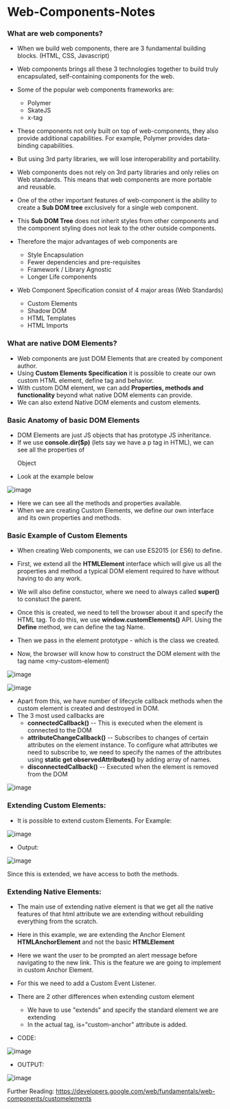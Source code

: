 # Web-Components-Notes

### What are web components?
* When we build web components, there are 3 fundamental building blocks. (HTML, CSS, Javascript)
* Web components brings all these 3 technologies together to build truly encapsulated, self-containing components for the web.
* Some of the popular web components frameworks are:
  * Polymer
  * SkateJS
  * x-tag
* These components not only built on top of web-components, they also provide additional capabilities. For example, Polymer provides data-binding capabilities.
* But using 3rd party libraries, we will lose interoperability and portability.
* Web components does not rely on 3rd party libraries and only relies on Web standards. This means that web components are more portable and reusable.
* One of the other important features of web-component is the ability to create a **Sub DOM tree** exclusively for a single web component.
* This **Sub DOM Tree** does not inherit styles from other components and the component styling does not leak to the other outside components.
* Therefore the major advantages of web components are
  * Style Encapsulation
  * Fewer dependencies and pre-requisites
  * Framework / Library Agnostic
  * Longer Life components
  
* Web Component Specification consist of 4 major areas (Web Standards)
  * Custom Elements
  * Shadow DOM
  * HTML Templates
  * HTML Imports

### What are native DOM Elements?

* Web components are just DOM Elements that are created by component author.
* Using **Custom Elements Specification** it is possible to create our own custom HTML element, define tag and behavior.
* With custom DOM element, we can add **Properties, methods and functionality** beyond what native DOM elements can provide.
* We can also extend Native DOM elements and custom elements.

### Basic Anatomy of basic DOM Elements

* DOM Elements are just JS objects that has prototype JS inheritance.
* If we use **console.dir($p)** (lets say we have a p tag in HTML), we can see all the properties of <P> Object
* Look at the example below
 
 ![image](https://user-images.githubusercontent.com/2145211/50198045-e3a6c780-0317-11e9-97d5-2347a3c863f6.png)
 
* Here we can see all the methods and properties available.
* When we are creating Custom Elements, we define our own interface and its own properties and methods.

### Basic Example of Custom Elements
* When creating Web components, we can use ES2015 (or ES6) to define.
* First, we extend all the **HTMLElement** interface which will give us all the properties and method a typical DOM element required to have without having to do any work.

* We will also define constuctor, where we need to always called **super()** to constuct the parent.
* Once this is created, we need to tell the browser about it and specify the HTML tag. To do this, we use **window.customElements()** API. Using the **Define** method, we can define the tag Name.
* Then we pass in the element prototype - which is the class we created. 
* Now, the browser will know how to construct the DOM element with the tag name <my-custom-element)

 ![image](https://user-images.githubusercontent.com/2145211/50198571-28336280-031a-11e9-9811-ebbab0f45aa2.png)
 
 ![image](https://user-images.githubusercontent.com/2145211/50198619-56b13d80-031a-11e9-9290-5946c0e95696.png)
 
 
* Apart from this, we have number of lifecycle callback methods when the custom element is created and destroyed in DOM.
* The 3 most used callbacks are 
  * **connectedCallback()** -- This is executed when the element is connected to the DOM
  * **attributeChangeCallback()** -- Subscribes to changes of certain attributes on the element instance. To configure what attributes we need to subscribe to, we need to specify the names of the attributes using **static get observedAttributes()** by adding array of names.
  * **disconnectedCallback()** -- Executed when the element is removed from the DOM
 
 ![image](https://user-images.githubusercontent.com/2145211/50199223-ab09ec80-031d-11e9-8cba-ba89d53c6087.png)
 
 
 ### Extending Custom Elements:
 
 * It is possible to extend custom Elements. For Example:
 
 ![image](https://user-images.githubusercontent.com/2145211/50744107-cd40ad00-11ed-11e9-9a91-10a6fa4b89e3.png)
 
 * Output:
 
 ![image](https://user-images.githubusercontent.com/2145211/50744141-37595200-11ee-11e9-87cb-cc32c0bc152e.png)
 
 Since this is extended, we have access to both the methods.
 
 
 ### Extending Native Elements:
 
 * The main use of extending native element is that we get all the native features of that html attribute we are extending without rebuilding everything from the scratch.
 * Here in this example, we are extending the Anchor Element **HTMLAnchorElement** and not the basic **HTMLElement**
 * Here we want the user to be prompted an alert message before navigating to the new link. This is the feature we are going to implement in custom Anchor Element.
 * For this we need to add a Custom Event Listener. 
 * There are 2 other differences when extending custom element
   * We have to use "extends" and specify the standard element we are extending
   * In the actual tag, is="custom-anchor" attribute is added.
 
 * CODE:
 
 ![image](https://user-images.githubusercontent.com/2145211/50744459-59a09f00-11f1-11e9-94f9-20bbc636fdfd.png)
 
 * OUTPUT:
 
![image](https://user-images.githubusercontent.com/2145211/50744451-4c83b000-11f1-11e9-82f4-4cfceec9f9cc.png)
 
 
 Further Reading: https://developers.google.com/web/fundamentals/web-components/customelements
 
 
 
 
 
 
 
 
 
